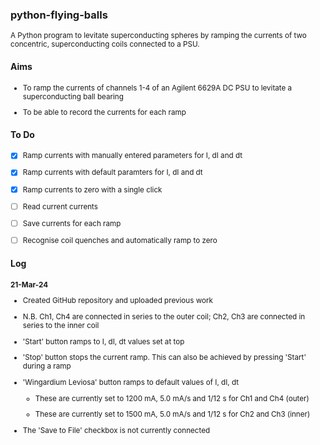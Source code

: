 ### python-flying-balls
<sub>
  A Python program to levitate superconducting spheres by ramping the currents of two concentric, superconducting coils connected to a PSU.


</sub>

#### Aims
<sub>

 * To ramp the currents of channels 1-4 of an Agilent 6629A DC PSU to levitate a superconducting ball bearing

 * To be able to record the currents for each ramp


</sub>

#### To Do
<sub>

   - [X] Ramp currents with manually entered parameters for I, dI and dt
   - [X] Ramp currents with default paramters for I, dI and dt
   - [X] Ramp currents to zero with a single click
   - [ ] Read current currents
   - [ ] Save currents for each ramp
   - [ ] Recognise coil quenches and automatically ramp to zero


</sub>

#### Log
<sub>

 **21-Mar-24**

 * Created GitHub repository and uploaded previous work

 * N.B. Ch1, Ch4 are connected in series to the outer coil; Ch2, Ch3 are connected in series to the inner coil

 * 'Start' button ramps to I, dI, dt values set at top

 * 'Stop' button stops the current ramp. This can also be achieved by pressing 'Start' during a ramp

 * 'Wingardium Leviosa' button ramps to default values of I, dI, dt

   * These are currently set to 1200 mA, 5.0 mA/s and 1/12 s for Ch1 and Ch4 (outer)

   * These are currently set to 1500 mA, 5.0 mA/s and 1/12 s for Ch2 and Ch3 (inner)

 * The 'Save to File' checkbox is not currently connected



</sub>